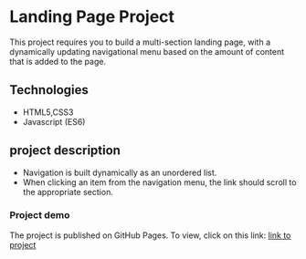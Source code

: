 # Landing Page Project

This project requires you to build a multi-section landing page, with a dynamically updating navigational menu based on the amount of content that is added to the page.


## Technologies 

- HTML5,CSS3
- Javascript (ES6)

## project description

- Navigation is built dynamically as an unordered list.
- When clicking an item from the navigation menu, the link should scroll to the appropriate section.



### Project demo

The project is published on GitHub Pages. To view, click on this link: [link to project](https://elhaw.github.io/ladnding-page-project/)

